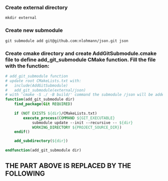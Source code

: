 ### Create external directory
```shell
mkdir external
```
### Create new submodule
```git
git submodule add git@github.com:nlohmann/json.git json
```
### Create cmake directory and create AddGitSubmodule.cmake file to define add_git_submodule CMake function. Fill the file with the function:
```CMake
# add_git_submodule function
# update root CMakeLists.txt with:
#   include(AddGitSubmodule)
#   add_git_submodule(external/json)
# with 'cmake -S ./ -B build/' command the submodule /json will be added/updated 
function(add_git_submodule dir)
    find_package(Git REQUIRED)
    
    if (NOT EXISTS ${dir}/CMakeLists.txt)
        execute_process(COMMAND ${GIT_EXECUTABLE}
            submodule update --init --recursive -- ${dir}
            WORKING_DIRECTORY ${PROJECT_SOURCE_DIR})
    endif()

    add_subdirectory(${dir})
    
endfunction(add_git_submodule dir)
```

## THE PART ABOVE IS REPLACED BY THE FOLLOWING
